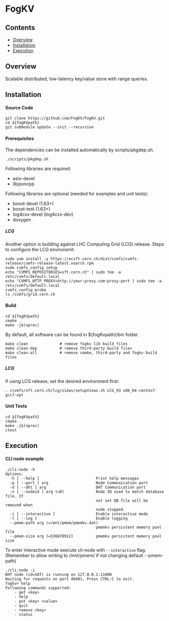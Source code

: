 # FogKV

## Contents

<ul>
<li><a href="#overview">Overview</a></li>
<li><a href="#installation">Installation</a></li>
<li><a href="#execution">Execution</a></li>
</ul>

<a name="overview"></a>
Overview
--------
Scalable distributed, low-latency key/value store with range queries.

<a name="installation"></a>
## Installation

#### Source Code
```
git clone https://github.com/FogKV/FogKV.git
cd ${fogKVpath}
git submodule update --init --recursive
```

#### Prerequisites

The dependencies can be installed automatically by scripts/pkgdep.sh.
```
./scripts/pkgdep.sh
```
Following libraries are required:
<ul>
<li>asio-devel</li>
<li>libjsoncpp</li>
</ul>
Following libraries are optional (needed for examples and unit tests):
<ul>
<li>boost-devel (1.63+)</li>
<li>boost-test (1.63+)</li>
<li>log4cxx-devel (log4cxx-dev)</li>
<li>doxygen</li>
</ul>

##### LCG

Another option is building against LHC Computing Grid (LCG) release. Steps to configure the LCG environemt:
```
sudo yum install -y https://ecsft.cern.ch/dist/cvmfs/cvmfs-release/cvmfs-release-latest.noarch.rpm
sudo cvmfs_config setup
echo "CVMFS_REPOSITORIES=sft.cern.ch" | sudo tee -a /etc/cvmfs/default.local
echo "CVMFS_HTTP_PROXY=http://your-proxy.com:proxy-port | sudo tee -a /etc/cvmfs/default.local
cvmfs_config probe
ls /cvmfs/grid.cern.ch

```

#### Build


```
cd ${fogKVpath}
cmake .
make -j$(nproc)
```
By default, all software can be found in ${fogKvpath}/bin folder.

```
make clean              # remove fogkv lib build files
make clean-dep          # remove third-party build files
make clean-all          # remove cmake, third-party and fogkv build files
```

##### LCG
If using LCG release, set the desired environment first:
```
. /cvmfs/sft.cern.ch/lcg/views/setupViews.sh LCG_93 x86_64-centos7-gcc7-opt
```
#### Unit Tests

```
cd ${fogKVpath}
cmake .
make -j$(nproc)
ctest
```

<a name="execution"></a>
## Execution

#### CLI node example 
```
./cli-node -h
Options:
  -h [ --help ]                         Print help messages
  -p [ --port ] arg                     Node Communication port
  -d [ --dht ] arg                      DHT Communication port
  -n [ --nodeid ] arg (=0)              Node ID used to match database file. If
                                        not set DB file will be removed when 
                                        node stopped.
  -i [ --interactive ]                  Enable interactive mode
  -l [ --log ]                          Enable logging
  --pmem-path arg (=/mnt/pmem/pmemkv.dat)
                                        pmemkv persistent memory pool file
  --pmem-size arg (=536870912)          pmemkv persistent memory pool size
```

To enter interactive mode execute cli-node with `--interactive` flag.
(Remember to allow writing to /mnt/pmem/ if not changing default --pmem-path)
```
./cli_node -i
DHT node (id=107) is running on 127.0.0.1:11000
Waiting for requests on port 40401. Press CTRL-C to exit.
fogkv> help
Following commands supported:
	- get <key>
	- help
	- put <key> <value>
	- quit
	- remove <key>
	- status

```

